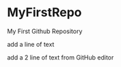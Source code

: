 # MyFirstRepo
My First Github Repository

add a line of text

add a 2 line of text from GitHub editor
